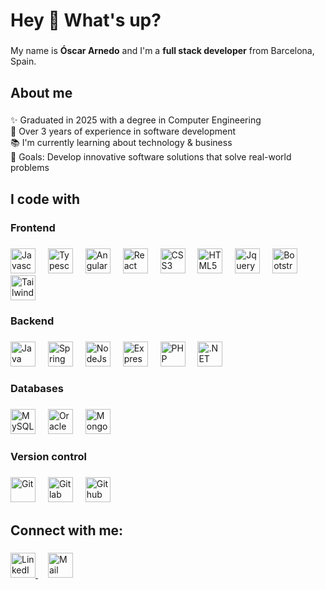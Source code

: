 <h1 align="left">Hey 👋 What's up?</h1>

###

My name is **Óscar Arnedo** and I'm a **full stack developer** from Barcelona, Spain.

###

<h2 align="left">About me</h2>

###

✨ Graduated in 2025 with a degree in Computer Engineering<br>
💼 Over 3 years of experience in software development<br>
📚 I'm currently learning about technology & business<br>
🎯 Goals: Develop innovative software solutions that solve real-world problems

###
<h2 align="left">I code with</h2>

###

<h3 align="left">Frontend</h3>

###

<div align="left">
  <img src="https://skillicons.dev/icons?i=js" height="40" alt="Javascript"  />
  <img width="12" />
  <img src="https://skillicons.dev/icons?i=ts" height="40" alt="Typescript"  />
  <img width="12" />
  <img src="https://skillicons.dev/icons?i=angular" height="40" alt="Angular"  />
  <img width="12" />
  <img src="https://skillicons.dev/icons?i=react" height="40" alt="React"  />
  <img width="12" />
  <img src="https://skillicons.dev/icons?i=css" height="40" alt="CSS3"  />
  <img width="12" />
  <img src="https://skillicons.dev/icons?i=html" height="40" alt="HTML5"  />
  <img width="12" />
  <img src="https://cdn.simpleicons.org/jquery/0769AD" height="40" alt="Jquery"  />
  <img width="12" />
  <img src="https://cdn.jsdelivr.net/gh/devicons/devicon/icons/bootstrap/bootstrap-original.svg" height="40" alt="Bootstrap"  />
  <img width="12" />
  <img src="https://skillicons.dev/icons?i=tailwind" height="40" alt="Tailwindcss"  />
</div>

###

<h3 align="left">Backend</h3>

###

<div align="left">
  <img src="https://skillicons.dev/icons?i=java" height="40" alt="Java"  />
  <img width="12" />
  <img src="https://skillicons.dev/icons?i=spring" height="40" alt="Spring"  />
  <img width="12" />
  <img src="https://skillicons.dev/icons?i=nodejs" height="40" alt="NodeJs"  />
  <img width="12" />
  <img src="https://skillicons.dev/icons?i=express" height="40" alt="Express"  />
  <img width="12" />
  <img src="https://skillicons.dev/icons?i=php" height="40" alt="PHP"  />
  <img width="12" />
  <img src="https://skillicons.dev/icons?i=dotnet" height="40" alt=".NET"  />
</div>

###

<h3 align="left">Databases</h3>

###

<div align="left">
  <img src="https://skillicons.dev/icons?i=mysql" height="40" alt="MySQL"  />
  <img width="12" />
  <img src="https://cdn.simpleicons.org/oracle/F80000" height="40" alt="Oracle SQL"  />
  <img width="12" />
  <img src="https://skillicons.dev/icons?i=mongodb" height="40" alt="MongoDB"  />
</div>

###

<h3 align="left">Version control</h3>

###

<div align="left">
  <img src="https://skillicons.dev/icons?i=git" height="40" alt="Git"  />
  <img width="12" />
  <img src="https://skillicons.dev/icons?i=gitlab" height="40" alt="Gitlab"  />
  <img width="12" />
  <img src="https://skillicons.dev/icons?i=github" height="40" alt="Github"  />
</div>

###

<h2 align="left">Connect with me:</h3>

###

<div align="left">
  <a href="https://linkedin.com/in/óscar-arnedo-riccobene-53517a174" target="blank">
    <img src="https://skillicons.dev/icons?i=linkedin" height="40" alt="LinkedIn"  />
  </a>
  <img width="12" />
  <a href="href="mailto:oscar.arnedo.riccobene@gmail.com" target="blank">
    <img src="https://skillicons.dev/icons?i=gmail" height="40" alt="Mail"  />
  </a>
</div>

###

